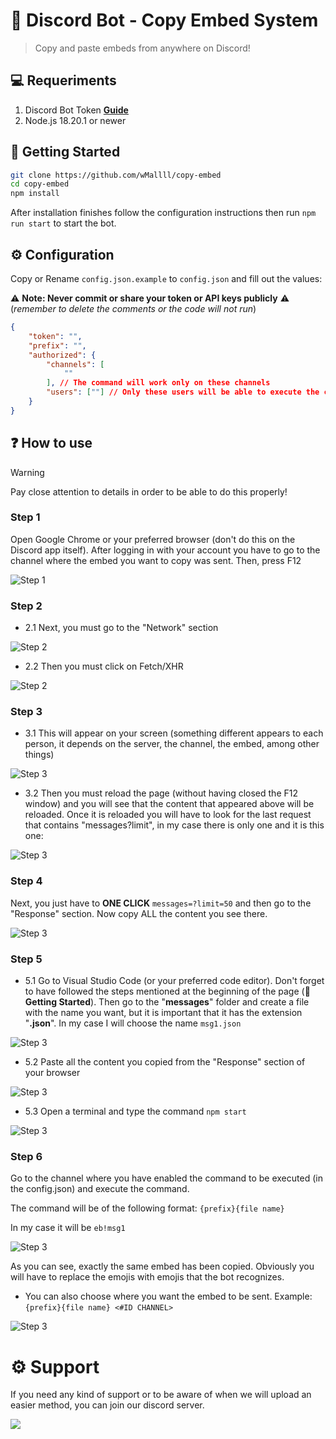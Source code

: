 # 🤖 Discord Bot - Copy Embed System
> Copy and paste embeds from anywhere on Discord!
## 💻 Requeriments
1. Discord Bot Token **[Guide](https://discordjs.guide/preparations/setting-up-a-bot-application.html#creating-your-bot)**  
2. Node.js 18.20.1 or newer
## 🚀 Getting Started

```sh
git clone https://github.com/wMallll/copy-embed
cd copy-embed
npm install
```
After installation finishes follow the configuration instructions then run `npm run start` to start the bot.
## ⚙️ Configuration

Copy or Rename `config.json.example` to `config.json` and fill out the values:

⚠️ **Note: Never commit or share your token or API keys publicly** ⚠️ (*remember to delete the comments or the code will not run*)

```json
{
    "token": "",
    "prefix": "",
    "authorized": {
        "channels": [ 
            ""
        ], // The command will work only on these channels
        "users": [""] // Only these users will be able to execute the command
    }
}
```
## ❓ How to use
> [!WARNING]
> Pay close attention to details in order to be able to do this properly!
### Step 1
Open Google Chrome or your preferred browser (don't do this on the Discord app itself). After logging in with your account you have to go to the channel where the embed you want to copy was sent. Then, press F12 

![Step 1](https://i.imgur.com/1nffnTH.png)
### Step 2
* 2.1 Next, you must go to the "Network" section

![Step 2](https://i.imgur.com/CgIufSM.png)

* 2.2 Then you must click on Fetch/XHR

![Step 2](https://i.imgur.com/t6vCPNy.png)

### Step 3
* 3.1 This will appear on your screen (something different appears to each person, it depends on the server, the channel, the embed, among other things)

![Step 3](https://i.imgur.com/4sm1vij.png)

* 3.2 Then you must reload the page (without having closed the F12 window) and you will see that the content that appeared above will be reloaded. Once it is reloaded you will have to look for the last request that contains "messages?limit", in my case there is only one and it is this one:

![Step 3](https://i.imgur.com/WY9cJ9M.png)

### Step 4
Next, you just have to **ONE CLICK** `messages=?limit=50` and then go to the "Response" section. Now copy ALL the content you see there.

![Step 3](https://i.imgur.com/Vj7Dhnb.png)

### Step 5
* 5.1 Go to Visual Studio Code (or your preferred code editor). Don't forget to have followed the steps mentioned at the beginning of the page (**🚀 Getting Started**). Then go to the "**messages**" folder and create a file with the name you want, but it is important that it has the extension "**.json**". In my case I will choose the name `msg1.json`

![Step 3](https://i.imgur.com/ibIZJ0C.png)

* 5.2 Paste all the content you copied from the "Response" section of your browser

![Step 3](https://i.imgur.com/Zna0tt2.png)

* 5.3 Open a terminal and type the command `npm start`

![Step 3](https://i.imgur.com/NGrYOlY.png)

### Step 6

Go to the channel where you have enabled the command to be executed (in the config.json) and execute the command.

The command will be of the following format: `{prefix}{file name}`

In my case it will be `eb!msg1`

![Step 3](https://i.imgur.com/wy33PLn.png)

As you can see, exactly the same embed has been copied. Obviously you will have to replace the emojis with emojis that the bot recognizes.

* You can also choose where you want the embed to be sent. Example: `{prefix}{file name} <#ID CHANNEL>`

![Step 3](https://i.imgur.com/kpTW4wa.png)

# ⚙️ Support
If you need any kind of support or to be aware of when we will upload an easier method, you can join our discord server.

[![](https://dcbadge.vercel.app/api/server/wMal)](https://discord.gg/wMal)
#
